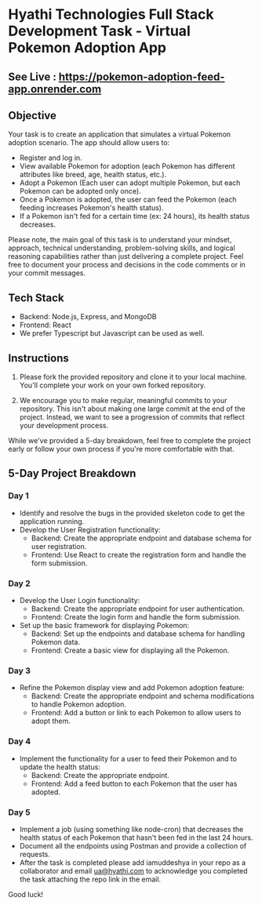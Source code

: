 # Hyathi Technologies Full Stack Development Task - Virtual Pokemon Adoption App

## See Live : https://pokemon-adoption-feed-app.onrender.com
## Objective

Your task is to create an application that simulates a virtual Pokemon adoption scenario. The app should allow users to:

- Register and log in.
- View available Pokemon for adoption (each Pokemon has different attributes like breed, age, health status, etc.).
- Adopt a Pokemon (Each user can adopt multiple Pokemon, but each Pokemon can be adopted only once).
- Once a Pokemon is adopted, the user can feed the Pokemon (each feeding increases Pokemon's health status).
- If a Pokemon isn't fed for a certain time (ex: 24 hours), its health status decreases.

Please note, the main goal of this task is to understand your mindset, approach, technical understanding, problem-solving skills, and logical reasoning capabilities rather than just delivering a complete project. Feel free to document your process and decisions in the code comments or in your commit messages.

## Tech Stack

- Backend: Node.js, Express, and MongoDB
- Frontend: React
- We prefer Typescript but Javascript can be used as well.

## Instructions

1. Please fork the provided repository and clone it to your local machine. You'll complete your work on your own forked repository.

2. We encourage you to make regular, meaningful commits to your repository. This isn't about making one large commit at the end of the project. Instead, we want to see a progression of commits that reflect your development process.

While we've provided a 5-day breakdown, feel free to complete the project early or follow your own process if you're more comfortable with that.

## 5-Day Project Breakdown

### Day 1

- Identify and resolve the bugs in the provided skeleton code to get the application running.
- Develop the User Registration functionality:
   - Backend: Create the appropriate endpoint and database schema for user registration.
   - Frontend: Use React to create the registration form and handle the form submission.

### Day 2

- Develop the User Login functionality:
   - Backend: Create the appropriate endpoint for user authentication.
   - Frontend: Create the login form and handle the form submission.
- Set up the basic framework for displaying Pokemon:
   - Backend: Set up the endpoints and database schema for handling Pokemon data.
   - Frontend: Create a basic view for displaying all the Pokemon.

### Day 3

- Refine the Pokemon display view and add Pokemon adoption feature:
   - Backend: Create the appropriate endpoint and schema modifications to handle Pokemon adoption.
   - Frontend: Add a button or link to each Pokemon to allow users to adopt them.

### Day 4

- Implement the functionality for a user to feed their Pokemon and to update the health status:
   - Backend: Create the appropriate endpoint.
   - Frontend: Add a feed button to each Pokemon that the user has adopted.

### Day 5

- Implement a job (using something like node-cron) that decreases the health status of each Pokemon that hasn't been fed in the last 24 hours.
- Document all the endpoints using Postman and provide a collection of requests.
- After the task is completed please add iamuddeshya in your repo as a collaborator and email ua@hyathi.com to acknowledge you completed the task attaching the repo link in the email.

Good luck!
